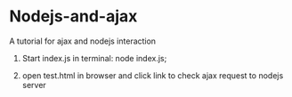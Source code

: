 Nodejs-and-ajax
===============

A tutorial for ajax and nodejs interaction

1. Start index.js in terminal: node index.js;

2. open test.html in browser and click link to check ajax request to nodejs server
